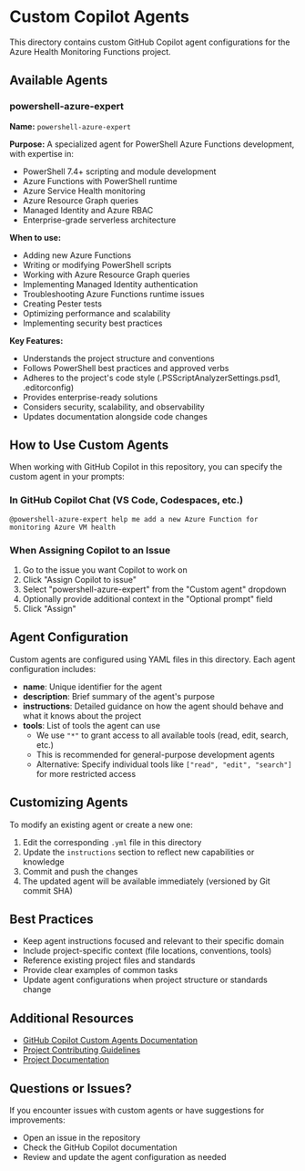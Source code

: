 # Custom Copilot Agents

This directory contains custom GitHub Copilot agent configurations for the Azure Health Monitoring Functions project.

## Available Agents

### powershell-azure-expert

**Name:** `powershell-azure-expert`

**Purpose:** A specialized agent for PowerShell Azure Functions development, with expertise in:
- PowerShell 7.4+ scripting and module development
- Azure Functions with PowerShell runtime
- Azure Service Health monitoring
- Azure Resource Graph queries
- Managed Identity and Azure RBAC
- Enterprise-grade serverless architecture

**When to use:**
- Adding new Azure Functions
- Writing or modifying PowerShell scripts
- Working with Azure Resource Graph queries
- Implementing Managed Identity authentication
- Troubleshooting Azure Functions runtime issues
- Creating Pester tests
- Optimizing performance and scalability
- Implementing security best practices

**Key Features:**
- Understands the project structure and conventions
- Follows PowerShell best practices and approved verbs
- Adheres to the project's code style (.PSScriptAnalyzerSettings.psd1, .editorconfig)
- Provides enterprise-ready solutions
- Considers security, scalability, and observability
- Updates documentation alongside code changes

## How to Use Custom Agents

When working with GitHub Copilot in this repository, you can specify the custom agent in your prompts:

### In GitHub Copilot Chat (VS Code, Codespaces, etc.)

```
@powershell-azure-expert help me add a new Azure Function for monitoring Azure VM health
```

### When Assigning Copilot to an Issue

1. Go to the issue you want Copilot to work on
2. Click "Assign Copilot to issue"
3. Select "powershell-azure-expert" from the "Custom agent" dropdown
4. Optionally provide additional context in the "Optional prompt" field
5. Click "Assign"

## Agent Configuration

Custom agents are configured using YAML files in this directory. Each agent configuration includes:

- **name**: Unique identifier for the agent
- **description**: Brief summary of the agent's purpose
- **instructions**: Detailed guidance on how the agent should behave and what it knows about the project
- **tools**: List of tools the agent can use
  - We use `"*"` to grant access to all available tools (read, edit, search, etc.)
  - This is recommended for general-purpose development agents
  - Alternative: Specify individual tools like `["read", "edit", "search"]` for more restricted access

## Customizing Agents

To modify an existing agent or create a new one:

1. Edit the corresponding `.yml` file in this directory
2. Update the `instructions` section to reflect new capabilities or knowledge
3. Commit and push the changes
4. The updated agent will be available immediately (versioned by Git commit SHA)

## Best Practices

- Keep agent instructions focused and relevant to their specific domain
- Include project-specific context (file locations, conventions, tools)
- Reference existing project files and standards
- Provide clear examples of common tasks
- Update agent configurations when project structure or standards change

## Additional Resources

- [GitHub Copilot Custom Agents Documentation](https://docs.github.com/en/copilot/custom-agents)
- [Project Contributing Guidelines](../../CONTRIBUTING.md)
- [Project Documentation](../../docs/)

## Questions or Issues?

If you encounter issues with custom agents or have suggestions for improvements:
- Open an issue in the repository
- Check the GitHub Copilot documentation
- Review and update the agent configuration as needed
